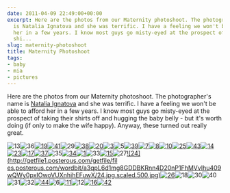 ```yaml
---
date: 2011-04-09 22:49:00+00:00
excerpt: Here are the photos from our Maternity photoshoot. The photographer's name
  is Natalia Ignatova and she was terrific. I have a feeling we won't be able to afford
  her in a few years. I know most guys go misty-eyed at the prospect of taking their
  shi...
slug: maternity-photoshoot
title: Maternity Photoshoot
tags:
- baby
- mia
- pictures
---
```


Here are the photos from our Maternity photoshoot. The photographer's name is [Natalia Ignatova](http://natalyaignatova.com/#/content/01_portfolio/) and she was terrific. I have a feeling we won't be able to afford her in a few years. I know most guys go misty-eyed at the prospect of taking their shirts off and hugging the baby belly - but it's worth doing (if only to make the wife happy). Anyway, these turned out really great.

![13](http://getfile6.posterous.com/getfile/files.posterous.com/wordbit/dz8yLOUjAsVh6Pr3hUmGwOfrHzSXVUYVaLZFaQQAfYnwFBrQixDQIxrva2im/13.jpg)![36](http://wordbitarchives.files.wordpress.com/2013/02/36.jpg?w=200)[![19](http://wordbitarchives.files.wordpress.com/2013/02/19.jpg?w=300)](http://wordbitarchives.files.wordpress.com/2013/02/19.jpg)[![41](http://wordbitarchives.files.wordpress.com/2013/02/41.jpg?w=300)](http://wordbitarchives.files.wordpress.com/2013/02/41.jpg)![29](http://wordbitarchives.files.wordpress.com/2013/02/29.jpg?w=200)[![38](http://wordbitarchives.files.wordpress.com/2013/02/38.jpg?w=300)](http://wordbitarchives.files.wordpress.com/2013/02/38.jpg)[![20](http://wordbitarchives.files.wordpress.com/2013/02/20.jpg?w=300)](http://wordbitarchives.files.wordpress.com/2013/02/20.jpg)[![3](http://wordbitarchives.files.wordpress.com/2013/02/3.jpg?w=300)](http://wordbitarchives.files.wordpress.com/2013/02/3.jpg)![5](http://wordbitarchives.files.wordpress.com/2013/02/5.jpg?w=200)[![39](http://wordbitarchives.files.wordpress.com/2013/02/39.jpg?w=300)](http://wordbitarchives.files.wordpress.com/2013/02/39.jpg)[![7](http://wordbitarchives.files.wordpress.com/2013/02/7.jpg?w=300)](http://wordbitarchives.files.wordpress.com/2013/02/7.jpg)[![8](http://wordbitarchives.files.wordpress.com/2013/02/8.jpg?w=300)](http://wordbitarchives.files.wordpress.com/2013/02/8.jpg)[![10](http://wordbitarchives.files.wordpress.com/2013/02/10.jpg?w=300)](http://wordbitarchives.files.wordpress.com/2013/02/10.jpg)[![25](http://wordbitarchives.files.wordpress.com/2013/02/25.jpg?w=300)](http://wordbitarchives.files.wordpress.com/2013/02/25.jpg)[![43](http://wordbitarchives.files.wordpress.com/2013/02/43.jpg?w=300)](http://wordbitarchives.files.wordpress.com/2013/02/43.jpg)[![14](http://wordbitarchives.files.wordpress.com/2013/02/14.jpg?w=300)](http://wordbitarchives.files.wordpress.com/2013/02/14.jpg)[![23](http://wordbitarchives.files.wordpress.com/2013/02/23.jpg?w=300)](http://wordbitarchives.files.wordpress.com/2013/02/23.jpg)[![17](http://wordbitarchives.files.wordpress.com/2013/02/17.jpg?w=300)](http://wordbitarchives.files.wordpress.com/2013/02/17.jpg)[![37](http://wordbitarchives.files.wordpress.com/2013/02/37.jpg?w=300)](http://wordbitarchives.files.wordpress.com/2013/02/37.jpg)![35](http://wordbitarchives.files.wordpress.com/2013/02/35.jpg?w=200)[![34](http://wordbitarchives.files.wordpress.com/2013/02/34.jpg?w=300)](http://wordbitarchives.files.wordpress.com/2013/02/34.jpg)[![1](http://wordbitarchives.files.wordpress.com/2013/02/1.jpg?w=300)](http://wordbitarchives.files.wordpress.com/2013/02/1.jpg)![33](http://wordbitarchives.files.wordpress.com/2013/02/33.jpg?w=200)[![15](http://wordbitarchives.files.wordpress.com/2013/02/15.jpg?w=300)](http://wordbitarchives.files.wordpress.com/2013/02/15.jpg)![27](http://wordbitarchives.files.wordpress.com/2013/02/27.jpg?w=200)[![24](http://getfile1.posterous.com/getfile/fil
es.posterous.com/wordbit/a3qpL6d1mg8GDDBKRnn4D20nP1FhMVvIhu409wQWy0pxIOwoVUXnhihEFuwX/24.jpg.scaled.500.jpg)](http://getfile0.posterous.com/getfile/files.posterous.com/wordbit/2foP5hWRF74UNoER3KtcGSCd2cwUOHeE2Njy0FpnM2ErUz1Nl6XaNWpktvVf/24.jpg)[![26](http://wordbitarchives.files.wordpress.com/2013/02/26.jpg?w=300)](http://wordbitarchives.files.wordpress.com/2013/02/26.jpg)![18](http://wordbitarchives.files.wordpress.com/2013/02/18.jpg?w=200)![30](http://wordbitarchives.files.wordpress.com/2013/02/30.jpg?w=200)![40](http://wordbitarchives.files.wordpress.com/2013/02/40.jpg?w=200)![31](http://wordbitarchives.files.wordpress.com/2013/02/31.jpg?w=200)![32](http://wordbitarchives.files.wordpress.com/2013/02/32.jpg?w=200)[![44](http://wordbitarchives.files.wordpress.com/2013/02/44.jpg?w=300)](http://wordbitarchives.files.wordpress.com/2013/02/44.jpg)![6](http://wordbitarchives.files.wordpress.com/2013/02/6.jpg?w=200)[![11](http://wordbitarchives.files.wordpress.com/2013/02/11.jpg?w=300)](http://wordbitarchives.files.wordpress.com/2013/02/11.jpg)![12](http://wordbitarchives.files.wordpress.com/2013/02/12.jpg?w=200)[![16](http://wordbitarchives.files.wordpress.com/2013/02/16.jpg?w=300)](http://wordbitarchives.files.wordpress.com/2013/02/16.jpg)[![42](http://wordbitarchives.files.wordpress.com/2013/02/42.jpg?w=300)](http://wordbitarchives.files.wordpress.com/2013/02/42.jpg)
